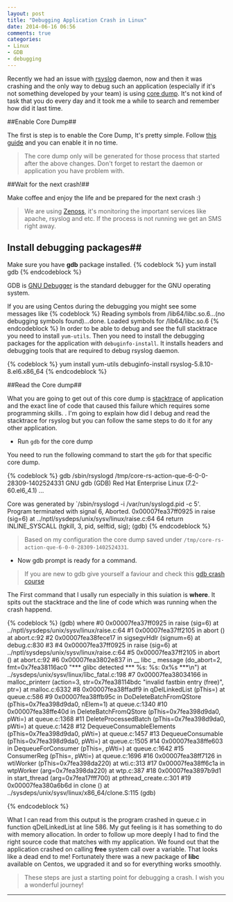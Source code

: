 ```yaml
---
layout: post
title: "Debugging Application Crash in Linux"
date: 2014-06-16 06:56
comments: true
categories: 
- Linux
- GDB
- debugging
---
```


Recently we had an issue with [rsyslog](http://www.rsyslog.com/) daemon, now and then it was crashing and the only way to debug such an application (especially if it's not something developed by your team) is using [core dump](http://en.wikipedia.org/wiki/Core_dump). It's not kind of task that you do every day and it took me a while to search and remember how did it last time.

##Enable Core Dump##

The first is step is to enable the Core Dump, It's pretty simple. Follow [this guide](http://www.unixmen.com/how-to-enable-core-dumps-in-rhel6/) and you can enable it in no time.

> The core dump only will be generated for those process that started after the above changes. Don't forget to restart the daemon or application you have problem with.

##Wait for the next crash!##

Make coffee and enjoy the life and be prepared for the next crash :)

> We are using [Zenoss](http://zenoss.org), it's monitoring the important services like apache, rsyslog and etc. If the process is not running we get an SMS right away.


## Install debugging packages##

Make sure you have __gdb__ package installed.
{% codeblock %}
yum install gdb
{% endcodeblock %}


GDB is [GNU Debugger](http://en.wikipedia.org/wiki/GNU_Debugger) is the standard debugger for the GNU operating system.

If you are using Centos during the debugging you might see some messages like
{% codeblock %}
Reading symbols from /lib64/libc.so.6...(no debugging symbols found)...done.
Loaded symbols for /lib64/libc.so.6
{% endcodeblock %}
In order to be able to debug and see the full stacktrace you need to install `yum-utils`. Then you need to install the debugging packages for the application with `debuginfo-install`. It installs headers and debugging tools that are required to debug rsyslog daemon.

{% codeblock %}
yum install yum-utils
debuginfo-install  rsyslog-5.8.10-8.el6.x86_64
{% endcodeblock %}




##Read the Core dump##

What you are going to get out of this core dump is [stacktrace](http://en.wikipedia.org/wiki/Stack_trace) of application and the exact line of code that caused this failure which requires some programming skills. . I'm going to explain how did I debug and read the stacktrace for rsyslog but you can follow the same steps to do it for any other application.


* Run `gdb` for the core dump

You need to run the following command to start the `gdb` for that specific core dump.

{% codeblock %}
gdb /sbin/rsyslogd /tmp/core-rs-action-que-6-0-0-28309-1402524331
GNU gdb (GDB) Red Hat Enterprise Linux (7.2-60.el6_4.1)
...

Core was generated by `/sbin/rsyslogd -i /var/run/syslogd.pid -c 5'.
Program terminated with signal 6, Aborted.
 0x00007fea37ff0925 in raise (sig=6) at ../nptl/sysdeps/unix/sysv/linux/raise.c:64
64  return INLINE_SYSCALL (tgkill, 3, pid, selftid, sig);
(gdb)
{% endcodeblock %}

> Based on my configuration the core dump saved under `/tmp/core-rs-action-que-6-0-0-28309-1402524331`.


* Now gdb prompt is ready for a command.

> If you are new to gdb give yourself a faviour and check this [gdb crash course](http://www.cprogramming.com/gdb.html)

The First command that I usally run especially in this suiation is __where__. It spits out the stacktrace and the line of code which was running when the crash happend.

{% codeblock %}
(gdb) where
 #0  0x00007fea37ff0925 in raise (sig=6) at ../nptl/sysdeps/unix/sysv/linux/raise.c:64
 #1  0x00007fea37ff2105 in abort () at abort.c:92
 #2  0x00007fea38fece17 in sigsegvHdlr (signum=6) at debug.c:830
 #3  <signal handler called>
 #4  0x00007fea37ff0925 in raise (sig=6) at ../nptl/sysdeps/unix/sysv/linux/raise.c:64
 #5  0x00007fea37ff2105 in abort () at abort.c:92
 #6  0x00007fea3802e837 in __ libc _ message (do_abort=2, fmt=0x7fea38116ac0 "*** glibc detected *** %s: %s: 0x%s ***\n")
    at ../sysdeps/unix/sysv/linux/libc_fatal.c:198
    #7  0x00007fea38034166 in malloc_printerr (action=3, str=0x7fea38114bdc "invalid fastbin entry (free)", ptr=<value optimized out>)
        at malloc.c:6332
        #8  0x00007fea38ffadf9 in qDelLinkedList (pThis=<value optimized out>) at queue.c:586
        #9  0x00007fea38ffb95c in DoDeleteBatchFromQStore (pThis=0x7fea398d9da0, nElem=1) at queue.c:1340
        #10 0x00007fea38ffe40d in DeleteBatchFromQStore (pThis=0x7fea398d9da0, pWti=<value optimized out>) at queue.c:1368
        #11 DeleteProcessedBatch (pThis=0x7fea398d9da0, pWti=<value optimized out>) at queue.c:1428
        #12 DequeueConsumableElements (pThis=0x7fea398d9da0, pWti=<value optimized out>) at queue.c:1457
        #13 DequeueConsumable (pThis=0x7fea398d9da0, pWti=<value optimized out>) at queue.c:1505
        #14 0x00007fea38ffe603 in DequeueForConsumer (pThis=<value optimized out>, pWti=<value optimized out>) at queue.c:1642
        #15 ConsumerReg (pThis=<value optimized out>, pWti=<value optimized out>) at queue.c:1696
        #16 0x00007fea38ff7126 in wtiWorker (pThis=0x7fea398da220) at wti.c:313
        #17 0x00007fea38ff6c1a in wtpWorker (arg=0x7fea398da220) at wtp.c:387
        #18 0x00007fea3897b9d1 in start_thread (arg=0x7fea17fff700) at pthread_create.c:301
        #19 0x00007fea380a6b6d in clone () at ../sysdeps/unix/sysv/linux/x86_64/clone.S:115
        (gdb) 

{% endcodeblock %}

What I can read from this output is the program crashed in queue.c in function qDelLinkedList at line 586. My gut feeling is it has something to do with memory allocation. In order to follow up more deeply I had to find the right source code that matches with my application. We found out that the application crashed on calling __free__ system call over a variable. That looks like a dead end to me! Fortunately there was a new package of __libc__ available on Centos, we upgraded it and so for everything works smoothly.

> These steps are just a starting point for debugging a crash. I wish you a wonderful journey!

---


